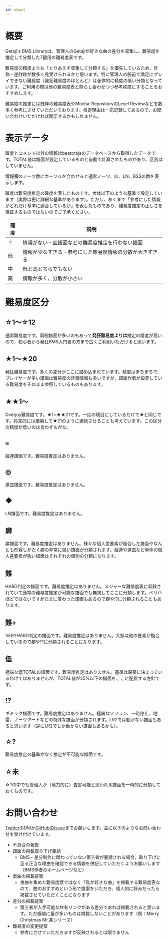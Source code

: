 ```yaml
---
id: about
---
```

# 概要

Getaji's BMS Libraryは、管理人のGetajiが好きな曲の差分を収集し、難易度を推定して分類した7鍵用の難易度表です。

難易度の精度よりも「とりあえず収集して分類する」を優先しているため、詐称・逆詐称が数多く見受けられるかと思います。特に管理人の腕前で満足にプレイできない難易度（発狂難易度のほとんど）は全体的に精度の低い分類となっています。ご利用の際は他の難易度表と照らし合わせつつ参考程度にすることをおすすめします。

難易度の推定には既存の難易度表やMocha-RepositoryのLevel Reviewなどを数多く参考にさせていただいております。推定理由は一応記録してあるので、お問い合わせいただければ開示するかもしれません。

# 表示データ

確度とコメント以外の情報はbeatorajaのデータベースから取得したデータです。TOTAL値は譜面が設定しているものと自動で計算されたものがあり、区別はしていません。

情報欄のノーツ数にカーソルを合わせると通常ノーツ、皿、LN、BSSの数を表示します。

確度は難易度推定の確度を表したものです。大体以下のような基準で設定しています（実際は更に詳細な基準があります）。ただし、あくまで「参考にした情報がどれだけ基準に適合しているか」を表したものであり、難易度推定の正しさを保証するものではないのでご了承ください。

| 確度 | 説明 |
| -- | -- |
|？|情報がない・皿譜面などの難易度推定を行わない譜面|
|低|情報が少なすぎる・参考にした難易度情報の分散が大きすぎる|
|中|低と高どちらでもない|
|高|情報が多く、分散が小さい|

# 難易度区分

## ☆1～☆12

通常難易度です。同梱譜面が多いのもあって**発狂難易度よりは**推定の精度が高いので、初心者から発狂BMS入門者の方まで広くご利用いただけると思います。

## ★1～★20

発狂難易度です。多くの差分がここに詰め込まれています。精度はまちまちで、プレイヤーが多い譜面は難易度の評価情報も多いですが、譜面作者が設定している難易度をそのまま参照しているものもあります。

## ★★1～

Overjoy難易度です。★1=★★21です。一応の境目にしているだけで★と同じです。将来的には撤廃して★21のように連続させることも考えています。この区分の精度が低いのは言わずもがな。

## ≡

縦連譜面です。難易度推定はありません。

## ◎

連皿譜面です。難易度推定はありません。

## ◆

LN譜面です。難易度推定はありません。

## 癖

癖譜面です。難易度推定はありません。様々な個人差要素が複合した譜面やなんとも形容しがたく癖の非常に強い譜面が分類されます。縦連や連皿など単体の個人差要素が強い譜面はそれぞれの個別の分類になります。

## 難

HARD判定の譜面です。難易度推定はありません。メジャーな難易度表に収録されていて通常の難易度推定が可能な譜面でも無視してここに分類します。ベリハほどではないですがたまに変わった譜面もあるので癖や!?に分類されることもあります。

## 難+

VERYHARD判定の譜面です。難易度推定はありません。大抵は他の要素が複合しているので癖や!?に分類されることになります。

## 低

極端な低TOTALの譜面です。難易度推定はありません。基準は厳密に決まっているわけではありませんが、TOTAL値が25%以下の譜面をここに配置する方針です。

## !?

ギミック譜面です。難易度推定はありません。極端なソフラン、一時停止、地雷、ノーツアートなどの特殊な譜面が分類されます。LR2では動かない譜面もあると思います（逆にLR2でしか動かない譜面もあるかも）。

## ☆?

難易度推定の基準がなく推定が不可能な譜面です。

## ☆未

☆?の中でも管理人が（地力的に）査定可能と思われる譜面を一時的に分類しておくものです。

# お問い合わせ

[Twitter](https://twitter.com/Getaji)のDMか[GitHubのIssue](https://github.com/Getaji/getaji-bms-library/issues)までお願いします。主に以下のようなお問い合わせを受け付けています。

- 不具合の報告
- 譜面の掲載取り下げ要請
    - BMS・差分制作に関わっていない第三者が要請される場合、取り下げに足る正当な理由を確認できる情報を併記していただくようお願いします（BMS作者のホームページなど）
- 楽曲の掲載提案
    - 良曲を集めた難易度票ではなく「私が好きな曲」を掲載する難易度表なので、曲のおすすめという形で提案をいただき、個人的に好みだったら掲載させていただくことになります
- 差分の掲載提案
    - 第三者が入手可能な共有リンクがある差分であれば掲載されると思います。ただ極端に量が多いものは掲載しないことがあります（例：Merry Christmas Mr.某シリーズ）
- 難易度の変更提案
    - 参考にさせていただきますが反映されるとは限りません